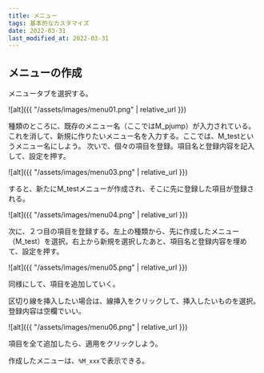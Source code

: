 ```yaml
---
title: メニュー
tags: 基本的なカスタマイズ
date: 2022-03-31
last_modified_at: 2022-03-31
---
```


## メニューの作成

メニュータブを選択する。

![alt]({{ "/assets/images/menu01.png" | relative_url }})

種類のところに、既存のメニュー名（ここではM_pjump）が入力されている。これを消して、新規に作りたいメニュー名を入力する。ここでは、M_testというメニュー名にしよう。
次いで、個々の項目を登録。項目名と登録内容を記入して、設定を押す。

![alt]({{ "/assets/images/menu03.png" | relative_url }})

すると、新たにM_testメニューが作成され、そこに先に登録した項目が登録される。

![alt]({{ "/assets/images/menu04.png" | relative_url }})

次に、２つ目の項目を登録する。左上の種類から、先に作成したメニュー（M_test）を選択。右上から新規を選択したあと、項目名と登録内容を埋めて、設定を押す。

![alt]({{ "/assets/images/menu05.png" | relative_url }})

同様にして、項目を追加していく。

区切り線を挿入したい場合は、線挿入をクリックして、挿入したいものを選択。登録内容は空欄でいい。

![alt]({{ "/assets/images/menu06.png" | relative_url }})

項目を全て追加したら、適用をクリックしよう。

作成したメニューは、`%M_xxx`で表示できる。

